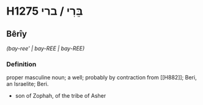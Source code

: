 # H1275 בֵּרִי / ברי

## Bêrîy

_(bay-ree' | bay-REE | bay-REE)_

### Definition

proper masculine noun; a well; probably by contraction from [[H882]]; Beri, an Israelite; Beri.

- son of Zophah, of the tribe of Asher
